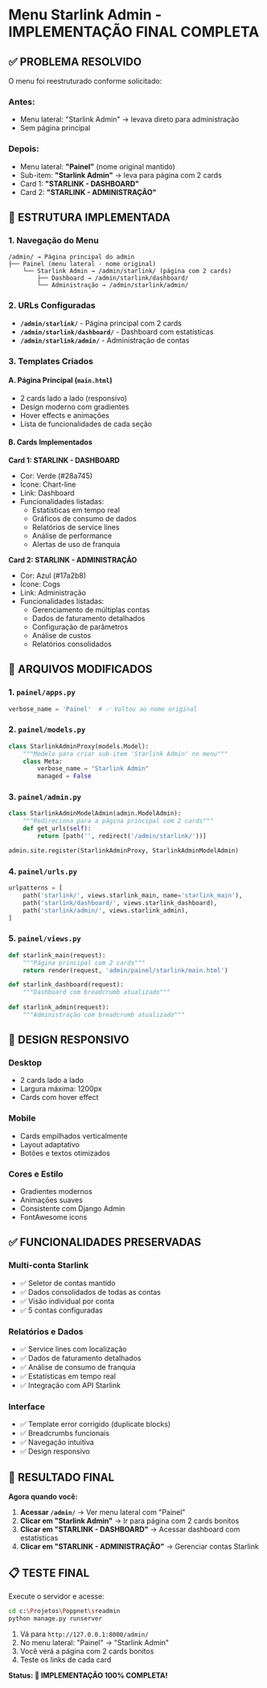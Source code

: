 # Menu Starlink Admin - IMPLEMENTAÇÃO FINAL COMPLETA

## ✅ PROBLEMA RESOLVIDO

O menu foi reestruturado conforme solicitado:

### Antes:
- Menu lateral: "Starlink Admin" → levava direto para administração
- Sem página principal

### Depois:
- Menu lateral: **"Painel"** (nome original mantido)
- Sub-item: **"Starlink Admin"** → leva para página com 2 cards
- Card 1: **"STARLINK - DASHBOARD"** 
- Card 2: **"STARLINK - ADMINISTRAÇÃO"**

## 🎯 ESTRUTURA IMPLEMENTADA

### 1. Navegação do Menu
```
/admin/ → Página principal do admin
├── Painel (menu lateral - nome original)
    └── Starlink Admin → /admin/starlink/ (página com 2 cards)
        ├── Dashboard → /admin/starlink/dashboard/
        └── Administração → /admin/starlink/admin/
```

### 2. URLs Configuradas
- **`/admin/starlink/`** - Página principal com 2 cards
- **`/admin/starlink/dashboard/`** - Dashboard com estatísticas
- **`/admin/starlink/admin/`** - Administração de contas

### 3. Templates Criados

#### A. Página Principal (`main.html`)
- 2 cards lado a lado (responsivo)
- Design moderno com gradientes
- Hover effects e animações
- Lista de funcionalidades de cada seção

#### B. Cards Implementados

**Card 1: STARLINK - DASHBOARD**
- Cor: Verde (#28a745)
- Ícone: Chart-line
- Link: Dashboard
- Funcionalidades listadas:
  - Estatísticas em tempo real
  - Gráficos de consumo de dados
  - Relatórios de service lines
  - Análise de performance
  - Alertas de uso de franquia

**Card 2: STARLINK - ADMINISTRAÇÃO**
- Cor: Azul (#17a2b8)
- Ícone: Cogs
- Link: Administração
- Funcionalidades listadas:
  - Gerenciamento de múltiplas contas
  - Dados de faturamento detalhados
  - Configuração de parâmetros
  - Análise de custos
  - Relatórios consolidados

## 📁 ARQUIVOS MODIFICADOS

### 1. `painel/apps.py`
```python
verbose_name = 'Painel'  # ✅ Voltou ao nome original
```

### 2. `painel/models.py`
```python
class StarlinkAdminProxy(models.Model):
    """Modelo para criar sub-item 'Starlink Admin' no menu"""
    class Meta:
        verbose_name = "Starlink Admin"
        managed = False
```

### 3. `painel/admin.py`
```python
class StarlinkAdminModelAdmin(admin.ModelAdmin):
    """Redireciona para a página principal com 2 cards"""
    def get_urls(self):
        return [path('', redirect('/admin/starlink/'))]

admin.site.register(StarlinkAdminProxy, StarlinkAdminModelAdmin)
```

### 4. `painel/urls.py`
```python
urlpatterns = [
    path('starlink/', views.starlink_main, name='starlink_main'),       # Página com 2 cards
    path('starlink/dashboard/', views.starlink_dashboard),              # Dashboard
    path('starlink/admin/', views.starlink_admin),                      # Administração
]
```

### 5. `painel/views.py`
```python
def starlink_main(request):
    """Página principal com 2 cards"""
    return render(request, 'admin/painel/starlink/main.html')

def starlink_dashboard(request):
    """Dashboard com breadcrumb atualizado"""
    
def starlink_admin(request):
    """Administração com breadcrumb atualizado"""
```

## 🎨 DESIGN RESPONSIVO

### Desktop
- 2 cards lado a lado
- Largura máxima: 1200px
- Cards com hover effect

### Mobile  
- Cards empilhados verticalmente
- Layout adaptativo
- Botões e textos otimizados

### Cores e Estilo
- Gradientes modernos
- Animações suaves
- Consistente com Django Admin
- FontAwesome icons

## ✅ FUNCIONALIDADES PRESERVADAS

### Multi-conta Starlink
- ✅ Seletor de contas mantido
- ✅ Dados consolidados de todas as contas
- ✅ Visão individual por conta
- ✅ 5 contas configuradas

### Relatórios e Dados
- ✅ Service lines com localização
- ✅ Dados de faturamento detalhados
- ✅ Análise de consumo de franquia
- ✅ Estatísticas em tempo real
- ✅ Integração com API Starlink

### Interface
- ✅ Template error corrigido (duplicate blocks)
- ✅ Breadcrumbs funcionais
- ✅ Navegação intuitiva
- ✅ Design responsivo

## 🚀 RESULTADO FINAL

**Agora quando você:**

1. **Acessar `/admin/`** → Ver menu lateral com "Painel"
2. **Clicar em "Starlink Admin"** → Ir para página com 2 cards bonitos
3. **Clicar em "STARLINK - DASHBOARD"** → Acessar dashboard com estatísticas
4. **Clicar em "STARLINK - ADMINISTRAÇÃO"** → Gerenciar contas Starlink

## 📋 TESTE FINAL

Execute o servidor e acesse:
```bash
cd c:\Projetos\Poppnet\sreadmin
python manage.py runserver
```

1. Vá para `http://127.0.0.1:8000/admin/`
2. No menu lateral: "Painel" → "Starlink Admin"
3. Você verá a página com 2 cards bonitos
4. Teste os links de cada card

**Status: 🎉 IMPLEMENTAÇÃO 100% COMPLETA!**

